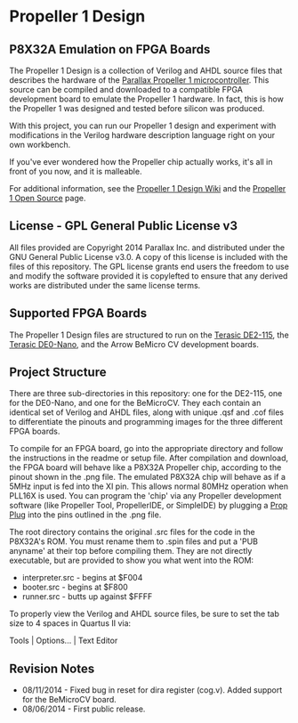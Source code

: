 Propeller 1 Design
==================
P8X32A Emulation on FPGA Boards
-------------------------------
The Propeller 1 Design is a collection of Verilog and AHDL source files that describes the hardware of the [Parallax Propeller 1 microcontroller](http://www.parallax.com/microcontrollers/propeller). This source can be compiled and downloaded to a compatible FPGA development board to emulate the Propeller 1 hardware. In fact, this is how the Propeller 1 was designed and tested before silicon was produced.

With this project, you can run our Propeller 1 design and experiment with modifications in the Verilog hardware description language right on your own workbench.

If you've ever wondered how the Propeller chip actually works, it's all in front of you now, and it is malleable.

For additional information, see the [Propeller 1 Design Wiki](https://github.com/parallaxinc/Propeller_1_Design/wiki) and the [Propeller 1 Open Source](http://www.parallax.com/microcontrollers/propeller-1-open-source) page.

License - GPL General Public License v3
---------------------------------------

All files provided are Copyright 2014 Parallax Inc. and distributed under the GNU General Public License v3.0. A copy of this license is included with the files of this repository. The GPL license grants end users the freedom to use and modify the software provided it is copylefted to ensure that any derived works are distributed under the same license terms.

Supported FPGA Boards
---------------------

The Propeller 1 Design files are structured to run on the [Terasic DE2-115](http://www.parallax.com/product/60050), the [Terasic DE0-Nano](http://www.parallax.com/product/60056), and the Arrow BeMicro CV development boards.

Project Structure
-----------------

There are three sub-directories in this repository: one for the DE2-115, one for the DE0-Nano, and one for the BeMicroCV. They each contain an identical set of Verilog and AHDL files, along with unique .qsf and .cof files to differentiate the pinouts and programming images for the three different FPGA boards.

To compile for an FPGA board, go into the appropriate directory and follow the instructions in the readme or setup file. After compilation and download, the FPGA board will behave like a P8X32A Propeller chip, according to the pinout shown in the .png file. The emulated P8X32A chip will behave as if a 5MHz input is fed into the XI pin. This allows normal 80MHz operation when PLL16X is used. You can program the 'chip' via any Propeller development software (like Propeller Tool, PropellerIDE, or SimpleIDE) by plugging a [Prop Plug](http://www.parallax.com/product/32201) into the pins outlined in the .png file.

The root directory contains the original .src files for the code in the P8X32A's ROM. You must rename them to .spin files and put a 'PUB anyname' at their top before compiling them. They are not directly executable, but are provided to show you what went into the ROM:

* interpreter.src - begins at $F004
* booter.src - begins at $F800
* runner.src - butts up against $FFFF

To properly view the Verilog and AHDL source files, be sure to set the tab size to 4 spaces in Quartus II via:

Tools | Options... | Text Editor

Revision Notes
--------------

* 08/11/2014 - Fixed bug in reset for dira register (cog.v). Added support for the BeMicroCV board.
* 08/06/2014 - First public release.
